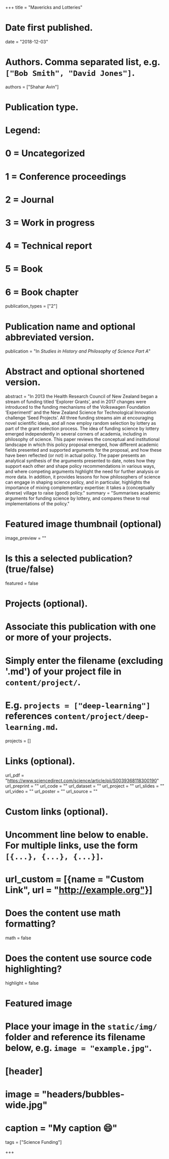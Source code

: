 +++
title = "Mavericks and Lotteries"

# Date first published.
date = "2018-12-03"

# Authors. Comma separated list, e.g. `["Bob Smith", "David Jones"]`.
authors = ["Shahar Avin"]

# Publication type.
# Legend:
# 0 = Uncategorized
# 1 = Conference proceedings
# 2 = Journal
# 3 = Work in progress
# 4 = Technical report
# 5 = Book
# 6 = Book chapter
publication_types = ["2"]

# Publication name and optional abbreviated version.
publication = "In *Studies in History and Philosophy of Science Part A*"

# Abstract and optional shortened version.
abstract = "In 2013 the Health Research Council of New Zealand began a stream of funding titled ‘Explorer Grants’, and in 2017 changes were introduced to the funding mechanisms of the Volkswagen Foundation ‘Experiment!’ and the New Zealand Science for Technological Innovation challenge ‘Seed Projects’. All three funding streams aim at encouraging novel scientific ideas, and all now employ random selection by lottery as part of the grant selection process. The idea of funding science by lottery emerged independently in several corners of academia, including in philosophy of science. This paper reviews the conceptual and institutional landscape in which this policy proposal emerged, how different academic fields presented and supported arguments for the proposal, and how these have been reflected (or not) in actual policy. The paper presents an analytical synthesis of the arguments presented to date, notes how they support each other and shape policy recommendations in various ways, and where competing arguments highlight the need for further analysis or more data. In addition, it provides lessons for how philosophers of science can engage in shaping science policy, and in particular, highlights the importance of mixing complementary expertise: it takes a (conceptually diverse) village to raise (good) policy."
summary = "Summarises academic arguments for funding science by lottery, and compares these to real implementations of the policy."

# Featured image thumbnail (optional)
image_preview = ""

# Is this a selected publication? (true/false)
featured = false

# Projects (optional).
#   Associate this publication with one or more of your projects.
#   Simply enter the filename (excluding '.md') of your project file in `content/project/`.
#   E.g. `projects = ["deep-learning"]` references `content/project/deep-learning.md`.
projects = []

# Links (optional).
url_pdf = "https://www.sciencedirect.com/science/article/pii/S0039368118300190"
url_preprint = ""
url_code = ""
url_dataset = ""
url_project = ""
url_slides = ""
url_video = ""
url_poster = ""
url_source = ""

# Custom links (optional).
#   Uncomment line below to enable. For multiple links, use the form `[{...}, {...}, {...}]`.
# url_custom = [{name = "Custom Link", url = "http://example.org"}]

# Does the content use math formatting?
math = false

# Does the content use source code highlighting?
highlight = false

# Featured image
# Place your image in the `static/img/` folder and reference its filename below, e.g. `image = "example.jpg"`.
# [header]
# image = "headers/bubbles-wide.jpg"
# caption = "My caption 😄"

tags = ["Science Funding"]

+++

